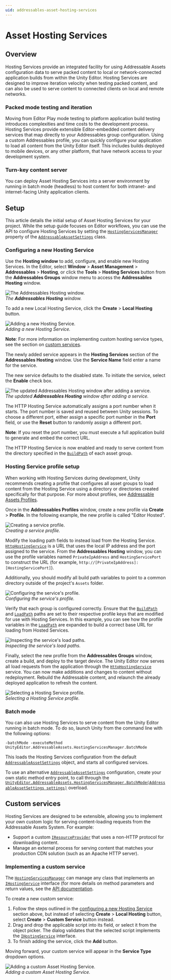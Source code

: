 ```yaml
---
uid: addressables-asset-hosting-services
---
```

# Asset Hosting Services
## Overview
Hosting Services provide an integrated facility for using Addressable Assets configuration data to serve packed content to local or network-connected application builds from within the Unity Editor. Hosting Services are designed to improve iteration velocity when testing packed content, and can also be used to serve content to connected clients on local and remote networks.

### Packed mode testing and iteration
Moving from Editor Play mode testing to platform application build testing introduces complexities and time costs to the development process. Hosting Services provide extensible Editor-embedded content delivery services that map directly to your Addressables group configuration. Using a custom Addressables profile, you can quickly configure your application to load all content from the Unity Editor itself. This includes builds deployed to mobile devices, or any other platform, that have network access to your development system.

### Turn-key content server
You can deploy Asset Hosting Services into a server environment by running in batch mode (headless) to host content for both intranet- and internet-facing Unity application clients.

## Setup
This article details the initial setup of Asset Hosting Services for your project. While the setup guide focuses on Editor workflows, you can use the API to configure Hosting Services by setting the [`HostingServicesManager`](xref:UnityEditor.AddressableAssets.HostingServices.HostingServicesManager) property of the [`AddressableAssetSettings`](xref:UnityEditor.AddressableAssets.Settings.AddressableAssetSettings) class.

### Configuring a new Hosting Service
Use the **Hosting window** to add, configure, and enable new Hosting Services. In the Editor, select **Window** > **Asset Management** > **Addressables** > **Hosting**, or click the **Tools** > **Hosting Services** button from the **Addressables Groups** window menu to access the **Addressables Hosting** window.

![The Addressables Hosting window.](images/HostingServicesWindow_1.png)</br>
_The **Addressables Hosting** window._

To add a new Local Hosting Service, click the **Create** > **Local Hosting** button.

![Adding a new Hosting Service.](images/HostingServicesAddService_1.png)</br>
_Adding a new Hosting Service._

**Note**: For more information on implementing custom hosting service types, see the section on [custom services](#custom-services).

The newly added service appears in the **Hosting Services** section of the **Addressables Hosting** window. Use the **Service Name** field enter a name for the service.

The new service defaults to the disabled state. To initiate the service, select the **Enable** check box.

![The updated Addressables Hosting window after adding a service.](images/HostingServicesWindow_2.png)</br>
_The updated **Addressables Hosting** window after adding a service._

The HTTP Hosting Service automatically assigns a port number when it starts. The port number is saved and reused between Unity sessions. To choose a different port, either assign a specific port number in the **Port** field, or use the **Reset** button to randomly assign a different port.

**Note**: If you reset the port number, you must execute a full application build to generate and embed the correct URL.

The HTTP Hosting Service is now enabled and ready to serve content from the directory specified in the [`BuildPath`](xref:UnityEditor.AddressableAssets.Settings.GroupSchemas.BundledAssetGroupSchema.BuildPath) of each asset group.

### Hosting Service profile setup
When working with Hosting Services during development, Unity recommends creating a profile that configures all asset groups to load content from the Hosting Service using a directory or directories created specifically for that purpose. For more about profiles, see [Addressable Assets Profiles](./AddressableAssetsProfiles.md).

Once in the **Addressables Profiles** window, create a new profile via **Create** > **Profile**. In the following example, the new profile is called "Editor Hosted".

![Creating a service profile.](images/HostingServicesProfiles_1.png)</br>
_Creating a service profile._

Modify the loading path fields to instead load from the Hosting Service. [`HttpHostingService`](xref:UnityEditor.AddressableAssets.HostingServices.HttpHostingService) is a URL that uses the local IP address and the port assigned to the service. From the **Addressables Hosting** window, you can use the profile variables named `PrivateIpAddress` and `HostingServicePort` to construct the URL (for example, `http://[PrivateIpAddress]:[HostingServicePort]`).

Additionally, you should modify all build path variables to point to a common directory outside of the project's `Assets` folder.

![Configuring the service's profile.](images/HostingServicesProfiles_2.png)</br>
_Configuring the service's profile._

Verify that each group is configured correctly. Ensure that the [`BuildPath`](xref:UnityEditor.AddressableAssets.Settings.GroupSchemas.BundledAssetGroupSchema.BuildPath) and [`LoadPath`](xref:UnityEditor.AddressableAssets.Settings.GroupSchemas.BundledAssetGroupSchema.LoadPath) paths are set to their respective profile keys that are modified for use with Hosting Services. In this example, you can see how the profile variables in the [`LoadPath`](xref:UnityEditor.AddressableAssets.Settings.GroupSchemas.BundledAssetGroupSchema.LoadPath) are expanded to build a correct base URL for loading from Hosted Services.

![Inspecting the service's load paths.](images/HostingServicesGroups_1.png)</br>
_Inspecting the service's load paths._

Finally, select the new profile from the **Addressables Groups** window, create a build, and deploy to the target device. The Unity Editor now serves all load requests from the application through the [`HttpHostingService`](xref:UnityEditor.AddressableAssets.HostingServices.HttpHostingService) service. You can now make additions and changes to content without redeployment. Rebuild the Addressable content, and relaunch the already deployed application to refresh the content.

![Selecting a Hosting Service profile.](images/HostingServicesProfiles_3.png)</br>
_Selecting a Hosting Service profile._

### Batch mode
You can also use Hosting Services to serve content from the Unity Editor running in batch mode. To do so, launch Unity from the command line with the following options:

```
-batchMode -executeMethod UnityEditor.AddressableAssets.HostingServicesManager.BatchMode
```

This loads the Hosting Services configuration from the default [`AddressableAssetSettings`](xref:UnityEditor.AddressableAssets.Settings.AddressableAssetSettings) object, and starts all configured services.

To use an alternative [`AddressableAssetSettings`](xref:UnityEditor.AddressableAssets.Settings.AddressableAssetSettings) configuration, create your own static method entry point, to call through the [`UnityEditor.AddressableAssets.HostingServicesManager.BatchMode(AddressableAssetSettings settings)`](xref:UnityEditor.AddressableAssets.HostingServices.HostingServicesManager.BatchMode(UnityEditor.AddressableAssets.Settings.AddressableAssetSettings)) overload.

<a name="custom-services"></a>
## Custom services
Hosting Services are designed to be extensible, allowing you to implement your own custom logic for serving content-loading requests from the Addressable Assets System. For example:

* Support a custom [`IResourceProvider`](xref:UnityEngine.ResourceManagement.ResourceProviders.IResourceProvider) that uses a non-HTTP protocol for downloading content.
* Manage an external process for serving content that matches your production CDN solution (such as an Apache HTTP server).

### Implementing a custom service
The [`HostingServicesManager`](xref:UnityEditor.AddressableAssets.HostingServices.HostingServicesManager) can manage any class that implements an [`IHostingService`](xref:UnityEditor.AddressableAssets.HostingServices.IHostingService) interface (for more details on method parameters and return values, see the [API documentation](xref:UnityEditor.AddressableAssets.HostingServices.IHostingService).

To create a new custom service:

1. Follow the steps outlined in the [configuring a new Hosting Service](#configuring-a-new-hosting-service) section above, but instead of selecting **Create** > **Local Hosting** button, select **Create** > **Custom Service** button instead. 
2. Drag and drop the applicable script into its field, or select it from the object picker. The dialog validates that the selected script implements the [`IHostingService`](xref:UnityEditor.AddressableAssets.HostingServices.IHostingService) interface. 
3. To finish adding the service, click the **Add** button. 

Moving forward, your custom service will appear in the **Service Type** dropdown options.

![Adding a custom Asset Hosting Service.](images/HostingServicesAddService_2.png)</br>
_Adding a custom Asset Hosting Service._
